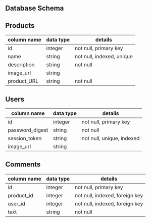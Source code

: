 ## Database Schema

## Products
|  column name | data type | details |
|---------|-----------|---------|
| id      | integer | not null, primary key |
| name | string | not null, indexed, unique |
| description | string | not null |
| image_url | string |
| product_URL | string | not null |


## Users
|  column name | data type | details |
|---------|-----------|---------|
| id      | integer | not null, primary key |
| password_digest | string | not null |
| session_token | string | not null, unique, indexed |
| image_url | string |


## Comments
|  column name | data type | details |
|---------|-----------|---------|
| id | integer | not null, primary key |
|product_id | integer | not null, indexed, foreign key |
| user_id | integer | not null, indexed, foreign key |
| text | string | not null |
